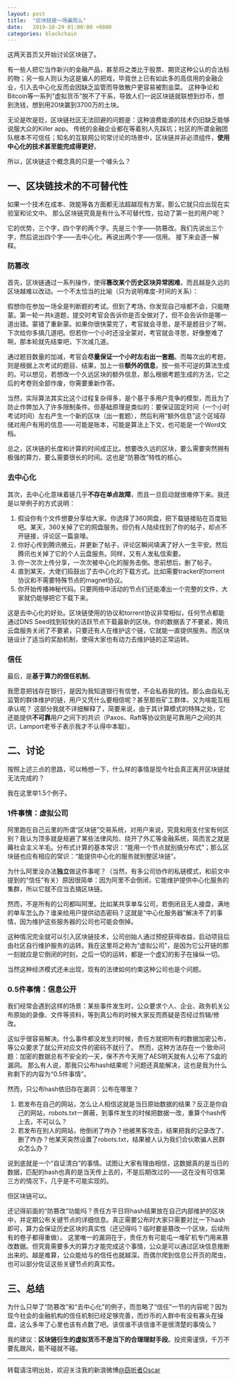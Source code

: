 ```yaml
---
layout: post
title:  "区块链是一场骗局么"
date:   2019-10-29 01:00:00 +0800
categories: blockchain
---
```


这两天首页又开始讨论区块链了。

有一些人把它当作新兴的金融产品，甚至将之类比于股票、期货这种公认的合法标的物；另一些人则认为这是骗人的把戏，毕竟世上已有如此多的高信用的金融企业，引入去中心化反而会因缺乏监管而导致散户更容易被割韭菜。
这种争论和Bitcoin等一系列“虚拟货币”脱不了干系，导致人们一说区块链就联想到炒币，想到洗钱，想到用20块赢到3700万的土块。

无论是吹是贬，区块链社区无法回避的问题是：这种浪费能源的技术仍旧缺乏能够说服大众的Killer app。
传统的金融企业都在等着别人先踩坑；社区的所谓金融团队根本不可信任；知名的互联网公司常讨论的场景中，区块链并非必须组件，**使用中心化的技术甚至能完成得更好**。

所以，区块链这个概念真的只是一个噱头么？

## 一、区块链技术的不可替代性

如果一个技术在成本、效能等各方面都无法超越现有方案，那么它就只应出现在实验室和论文中。
那么区块链究竟是有什么不可替代性，拉动了第一批的用户呢？

它的优势，三个字，四个字的两个字。先是三个字——防篡改。我们先说出三个字，然后说出四个字——去中心化。再说出两个字——信用。
接下来会逐一解释。

### 防篡改

首先，区块链通过一系列操作，使得**篡改某个历史区块异常困难**，而且越是久远的区块越难以改动。一个不太恰当的比喻（只为说明难度-时间的关系）：

假想你在参加一场全是判断题的考试。但到了考场，你发现自己啥都不会，只能瞎蒙。第一轮一共k道题，提交时考官会告诉你是否全做对了，但不会告诉你是哪一道出错。蒙错了重新蒙。如果你很快蒙完了，考官就会寻思，是不是题目少了啊，下次给你多搞几道吧。但若你一个小时还没全蒙对，考官就会寻思，好像整难了啊，那本轮就先结束吧，下次减几道。

通过题目数量的加减，考官会**尽量保证一个小时左右出一套题**。而每次出的考题，则是根据上次考试的题目、结果，加上一些**额外的信息**，按一些不可逆的算法生成的。可以想见，若想改一个久远区块的额外信息，那么根据考题生成的方法，它之后的考卷则全部作废，你需要重新作答。

当然，实际算法其实比这个过程复杂得多，是个基于多用户竞争的模型，而且为了防止作弊加入了许多限制条件。但基础原理是类似的：要保证固定时间（一个小时考试时间）左右产生一个新的区块（出一套题），然后利用“额外信息”这个区域存储对用户有用的信息——可能是账本，可能是算法上下文，也可能是一个Word文档。

总之，区块链的长度和计算的时间成正比。想要改久远的区块，要么需要突然拥有极强的算力，要么需要很长的时间。这也是“防篡改”特性的核心。

### 去中心化

其次，去中心化意味着链几乎**不存在单点故障**，而且一旦启动就很难停下来。我还是以举例子的方式说明：

1. 假设你有个文件想要分享给大家。你选择了360网盘，把下载链接贴在百度贴吧。某天，360关掉了它的网盘服务。但仍有人陆续找到了你的帖子，却点不开链接，评论区一篇哀嚎。
2. 你好心传到腾讯微云，并更新了帖子，评论区瞬间填满了好人一生平安。然后腾讯也关掉了它的个人云盘服务。同样，又有人发私信索要。
3. 你一次次上传分享，一次次被中心化的服务击倒。思前想后，删了帖子。
4. 直到某天，大佬们捣鼓出了去中心化的下载方式。比如需要tracker的torrent协议和不需要特殊节点的magnet协议。
5. 你开始传播神秘代码。只要网络中活动的节点们还能凑出一个完整的文件，大家就仍能够把它下载下来。

这是去中心化的好处。区块链使用的协议和torrent协议非常相似，任何节点都能通过DNS Seed找到较快的活跃节点下载最新的区块。你的数据丢了不要紧，腾讯云盘服务关闭了不要紧，只要还有人在维护这个链，它就能一直提供服务。而区块链设计了适当的奖励机制，使得大家也有动力去维护链的正常运转。

### 信任

最后，是**基于算力的信任机制**。

我愿意把钱存在银行，是因为我知道银行有信誉，不会私吞我的钱。那么由自私无监管的群体维护的链，用户又凭什么要相信呢？甚至那些矿工群体，又为啥能互相承认呢？
这部分我就不详细解释了，简要来说，由于其计算模式的特殊之处，它还能提供**不可靠**用户之间下的共识（Paxos、Raft等协议则是可靠用户之间的共识，Lamport老爷子表示我才不认得中本聪）。

## 二、讨论

按照上述三点的思路，可以畅想一下，什么样的事情是现今社会真正离开区块链就无法完成的？

我在这里举1.5个例子。

### 1件事情：虚拟公司

阿里跑在自己云里的所谓“区块链”交易系统，对用户来说，究竟和用支付宝有何区别？我认为顶多就是规避了某些法律风险、绕开了外汇等金融系统，简而言之就是薅社会主义羊毛。分布式计算的基本常识：“能用一个节点就别搞分布式”；那么区块链也应有相应的常识：“能提供中心化的服务就别整区块链”。

为什么阿里没办法**独立**做这件事呢？（当然，有多公司协作的私链模式，和前文中提到的“信任”有关）原因很简单：因为阿里不会倒闭，它能维护提供中心化服务的集群，所以它就不应当去搞区块链。

然而，不是所有的公司都叫阿里。比如某共享单车公司，若倒闭且无人接盘，满地的单车怎么办？谁来给用户提供动态密码？这就是“中心化服务器”解决不了的事情，因为维护这些服务器的公司也可能会倒掉。

这种情况完全就可以引入区块链技术，公司创始人通过预挖获得收益，启动项目后由社区自行维护服务的运转。我在这里将之称为“虚拟公司”，是因为它公开链的那一刻就应是它倒闭的时刻，之后一切的运转，都是一个虚幻的影子在操纵一切。

当然这种经济模式还未出现，现有的法律如何约束这种公司也是个问题。

### 0.5件事情：信息公开

我们经常会遇到这样的场景：某些事件发生时，公众要求个人、企业、政务机关公布原始的录像、文件等资料，等到真公布的时候大家反而质疑是否经过剪辑/修改。

这似乎很容易解决。什么事件都没发生的时候，责任方就把所有的数据加密公布，等公众要求了就公开对应文件的密码不就行了。
然而，这种方法存在一个致命问题：加密的数据总有不安全的一天，保不齐今天用了AES明天就有人公布了S盒的漏洞。
那么有人说，那我只公布hash结果呢？问题还真能解决，这也是我为什么称剩下的内容为“0.5件事情”。

然而，只公布hash依旧存在漏洞：公布在哪里？
1. 若发布在自己的网站，怎么让人相信这就是当日原始数据的结果？反正是你自己的网站，robots.txt一屏蔽，到事件发生的时候把数据一改，重算个hash传上去，不可以么？
2. 若发布在别人的网站，他倒闭了咋办？他被黑客攻击，结果把我的记录改了、删了咋办？他某天突然设置了robots.txt，结果被人认为我们合伙欺骗人民群众怎么办？

说到底就是一个“自证清白”的事情。试图让大家有理由相信，这数据真的是当日的数据，匹配的hash也真的是当天传上去的，不是后期改过的——这在没有可信第三方的情况下，几乎是不可能实现的。

但区块链可以。

还记得前面的“防篡改”功能吗？责任方平日将hash结果放在自己内部维护的区块中，并定期公布关键节点的详细信息。真正需要公布时大家只需要对比一下hash即可，算力会保证历史区块的真实性（还记得吗？临时要是篡改一个区块，后续所有的卷子都得重做）。
这里唯一的漏洞在于，责任方有可能屯一堆矿机专门用来篡改数据。但究竟需要多大的算力才能完成这个事情，公众是可以通过区块信息推断出来的。越是难算，公众能给与的信任也就越深。而偶尔爬到信息公开页的爬虫，也可以部分佐证这些关键节点的真实性。

## 三、总结

为什么只举了“防篡改”和“去中心化”的例子，而忽略了“信任”一节的内容呢？因为现今社会的金融机构的信任机制已经足够完善，而炒币的人群中有没有寡头在操盘，这么多年了心里也该有点数了吧。该信谁不该信谁不是很清楚的事情么？

我的建议：**区块链衍生的虚拟货币不是当下的合理理财手段**。投资需谨慎，千万不要乱跟风，能不碰就不碰。


----------
转载请注明出处，欢迎关注我的新浪微博[@窃听者Oscar](http://weibo.com/u/2703572323)
